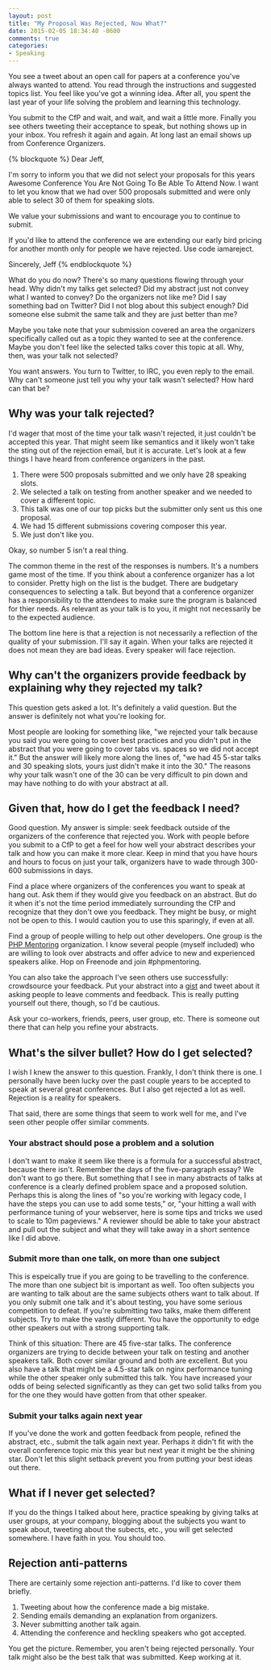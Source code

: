 ```yaml
---
layout: post
title: "My Proposal Was Rejected, Now What?"
date: 2015-02-05 18:34:40 -0600
comments: true
categories: 
- Speaking
---
```

You see a tweet about an open call for papers at a conference you've always wanted to attend. You read through the instructions and suggested topics list. You feel like you've got a winning idea. After all, you spent the last year of your life solving the problem and learning this technology.

You submit to the CfP and wait, and wait, and wait a little more. Finally you see others tweeting their acceptance to speak, but nothing shows up in your inbox. You refresh it again and again. At long last an email shows up from Conference Organizers.

{% blockquote %}
Dear Jeff,

I'm sorry to inform you that we did not select your proposals for this years Awesome Conference You Are Not Going To Be Able To Attend Now. I want to let you know that we had over 500 proposals submitted and were only able to select 30 of them for speaking slots.

We value your submissions and want to encourage you to continue to submit.

If you'd like to attend the conference we are extending our early bird pricing for another month only for people we have rejected. Use code iamareject.

Sincerely,
Jeff
{% endblockquote %}

What do you do now? There's so many questions flowing through your head. Why didn't my talks get selected? Did my abstract just not convey what I wanted to convey? Do the organizers not like me? Did I say something bad on Twitter? Did I not blog about this subject enough? Did someone else submit the same talk and they are just better than me?

Maybe you take note that your submission covered an area the organizers specifically called out as a topic they wanted to see at the conference. Maybe you don't feel like the selected talks cover this topic at all. Why, then, was your talk not selected?

You want answers. You turn to Twitter, to IRC, you even reply to the email. Why can't someone just tell you why your talk wasn't selected? How hard can that be?

## Why was your talk rejected?

I'd wager that most of the time your talk wasn't rejected, it just couldn't be accepted this year. That might seem like semantics and it likely won't take the sting out of the rejection email, but it is accurate. Let's look at a few things I have heard from conference organizers in the past.

1. There were 500 proposals submitted and we only have 28 speaking slots.
2. We selected a talk on testing from another speaker and we needed to cover a different topic.
3. This talk was one of our top picks but the submitter only sent us this one proposal.
4. We had 15 different submissions covering composer this year.
5. We just don't like you.

Okay, so number 5 isn't a real thing.

The common theme in the rest of the responses is numbers. It's a numbers game most of the time. If you think about a conference organizer has a lot to consider. Pretty high on the list is the budget. There are budgetary consequences to selecting a talk. But beyond that a conference organizer has a responsibility to the attendees to make sure the program is balanced for thier needs. As relevant as your talk is to you, it might not necessarily be to the expected audience.

The bottom line here is that a rejection is not necessarily a reflection of the quality of your submission. I'll say it again. When your talks are rejected it does not mean they are bad ideas. Every speaker will face rejection.

## Why can't the organizers provide feedback by explaining why they rejected my talk?

This question gets asked a lot. It's definitely a valid question. But the answer is definitely not what you're looking for.

Most people are looking for something like, "we rejected your talk because you said you were going to cover best practices and you didn't put in the abstract that you were going to cover tabs vs. spaces so we did not accept it." But the answer will likely more along the lines of, "we had 45 5-star talks and 30 speaking slots, yours just didn't make it into the 30." The reasons why your talk wasn't one of the 30 can be very difficult to pin down and may have nothing to do with your abstract at all.

## Given that, how do I get the feedback I need?

Good question. My answer is simple: seek feedback outside of the organizers of the conference that rejected you. Work with people before you submit to a CfP to get a feel for how well your abstract describes your talk and how you can make it more clear. Keep in mind that you have hours and hours to focus on just your talk, organizers have to wade through 300-600 submissions in days.

Find a place where organizers of the conferences you want to speak at hang out. Ask them if they would give you feedback on an abstract. But do it when it's not the time period immediately surrounding the CfP and recognize that they don't owe you feedback. They might be busy, or might not be open to this. I would caution you to use this sparingly, if even at all.

Find a group of people willing to help out other developers. One group is the [PHP Mentoring](http://phpmentoring.org) organization. I know several people (myself included) who are willing to look over abstracts and offer advice to new and experienced speakers alike. Hop on Freenode and join #phpmentoring.

You can also take the approach I've seen others use successfully: crowdsource your feedback. Put your abstract into a [gist](https://gist.github.com) and tweet about it asking people to leave comments and feedback. This is really putting yourself out there, though, so I'd be cautious.

Ask your co-workers, friends, peers, user group, etc. There is someone out there that can help you refine your abstracts.

## What's the silver bullet? How do I get selected?

I wish I knew the answer to this question. Frankly, I don't think there is one. I personally have been lucky over the past couple years to be accepted to speak at several great conferences. But I also get rejected a lot as well. Rejection is a reality for speakers.

That said, there are some things that seem to work well for me, and I've seen other people offer similar comments.

### Your abstract should pose a problem and a solution

I don't want to make it seem like there is a formula for a successful abstract, because there isn't. Remember the days of the five-paragraph essay? We don't want to go there. But something that I see in many abstracts of talks at conference is a clearly defined problem space and a proposed solution. Perhaps this is along the lines of "so you're working with legacy code, I have the steps you can use to add some tests," or, "your hitting a wall with performance tuning of your webserver, here is some tips and tricks we used to scale to 10m pageviews." A reviewer should be able to take your abstract and pull out the subject and what they will take away in a short sentence like I did above.

### Submit more than one talk, on more than one subject

This is espeically true if you are going to be travelling to the conference. The more than one subject bit is important as well. Too often subjects you are wanting to talk about are the same subjects others want to talk about. If you only submit one talk and it's about testing, you have some serious competition to defeat. If you're submitting two talks, make them different subjects. Try to make the vastly different. You have the opportunity to edge other speakers out with a strong supporting talk.

Think of this situation: There are 45 five-star talks. The conference organizers are trying to decide between your talk on testing and another speakers talk. Both cover similar ground and both are excellent. But you also have a talk that might be a 4.5-star talk on nginx performance tuning while the other speaker only submitted this talk. You have increased your odds of being selected significantly as they can get two solid talks from you for the one they would have gotten from that other speaker.

### Submit your talks again next year

If you've done the work and gotten feedback from people, refined the abstract, etc., submit the talk again next year. Perhaps it didn't fit with the overall conference topic mix this year but next year it might be the shining star. Don't let this slight setback prevent you from putting your best ideas out there.

## What if I never get selected?

If you do the things I talked about here, practice speaking by giving talks at user groups, at your company, blogging about the subjects you want to speak about, tweeting about the subects, etc., you will get selected somewhere. I have faith in you. You should too.

## Rejection anti-patterns

There are certainly some rejection anti-patterns. I'd like to cover them briefly.

1. Tweeting about how the conference made a big mistake.
2. Sending emails demanding an explanation from organizers.
3. Never submitting another talk again.
4. Attending the conference and heckling speakers who got accepted.

You get the picture. Remember, you aren't being rejected personally. Your talk might also be the best talk that was submitted. Keep working at it.
